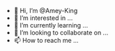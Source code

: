 - 👋 Hi, I’m @Amey-King
- 👀 I’m interested in ...
- 🌱 I’m currently learning ...
- 💞️ I’m looking to collaborate on ...
- 📫 How to reach me ...

<!---
Amey-King/Amey-King is a ✨ special ✨ repository because its `README.md` (this file) appears on your GitHub profile.
You can click the Preview link to take a look at your changes.
--->
